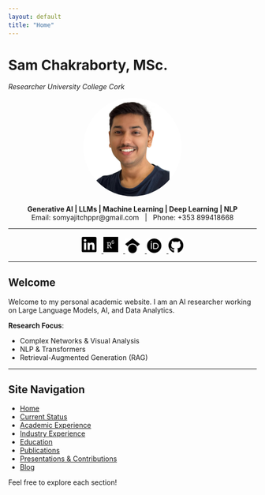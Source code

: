 ```yaml
---
layout: default
title: "Home"
---
```


# **Sam Chakraborty, MSc.**
_Researcher University College Cork_

<div align="center">
  <img src="assets/img/prof.png" alt="Profile Photo" width="200" style="border-radius:50%;">
</div>

<p align="center">
  <strong>Generative AI | LLMs | Machine Learning | Deep Learning | NLP</strong><br>
  Email: somyajitchppr@gmail.com &nbsp; | &nbsp; Phone: +353 899418668  
</p>

---

<!-- Social icons row -->
<p align="center">
  <!-- LinkedIn -->
  <a href="https://www.linkedin.com/in/somyajit-sam-chakraborty/" target="_blank">
    <img src="assets/img/icons/linkedin-brands.svg"
         alt="LinkedIn"
         width="30"
         style="margin-right:10px;" />
  </a>

  <!-- ResearchGate -->
  <a href="https://www.researchgate.net/profile/Somyajit-Chakraborty/" target="_blank">
    <img src="assets/img/icons/researchgate-brands.svg"
         alt="ResearchGate"
         width="30"
         style="margin-right:10px;" />
  </a>

  <!-- Google Scholar -->
  <a href="https://scholar.google.com/citations?user=R9Wr3yQAAAAJ&hl=en&oi=ao" target="_blank">
    <img src="assets/img/icons/google-scholar-brands.svg"
         alt="Google Scholar"
         width="30"
         style="margin-right:10px;" />
  </a>

  <!-- ORCID -->
  <a href="https://orcid.org/0000-0002-2038-5169" target="_blank">
    <img src="assets/img/icons/orcid-brands.svg"
         alt="ORCID"
         width="30"
         style="margin-right:10px;" />
  </a>

  <!-- GitHub -->
  <a href="https://github.com/Samsomyajit" target="_blank">
    <img src="assets/img/icons/github-brands.svg"
         alt="GitHub"
         width="30" />
  </a>
</p>

---


## Welcome

Welcome to my personal academic website. I am an AI researcher working on Large Language Models, AI, and Data Analytics.

**Research Focus**:  
- Complex Networks & Visual Analysis  
- NLP & Transformers  
- Retrieval-Augmented Generation (RAG)  

---

## Site Navigation

- [Home](index.md)
- [Current Status](current_status.md)
- [Academic Experience](academic_experience.md)
- [Industry Experience](industry_experience.md)
- [Education](education.md)
- [Publications](publications.md)
- [Presentations & Contributions](presentations_contributions.md)
- [Blog](blog.md)

Feel free to explore each section!
